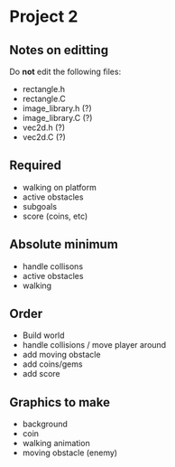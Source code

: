 # Project 2

## Notes on editting
Do **not** edit the following files:
- rectangle.h
- rectangle.C
- image_library.h (?)
- image_library.C (?)
- vec2d.h (?)
- vec2d.C (?)

## Required
- walking on platform
- active obstacles
- subgoals
- score (coins, etc)

## Absolute minimum
- handle collisons
- active obstacles
- walking

## Order
- Build world
- handle collisions / move player around
- add moving obstacle
- add coins/gems
- add score

## Graphics to make
- background
- coin
- walking animation
- moving obstacle (enemy)
